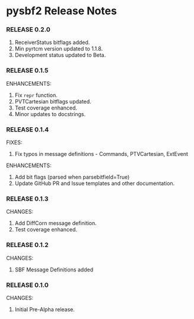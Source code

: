 # pysbf2 Release Notes

### RELEASE 0.2.0

1. ReceiverStatus bitflags added.
1. Min pyrtcm version updated to 1.1.8.
1. Development status updated to Beta.

### RELEASE 0.1.5

ENHANCEMENTS:

1. Fix `repr` function.
1. PVTCartesian bitflags updated.
1. Test coverage enhanced.
1. Minor updates to docstrings.

### RELEASE 0.1.4

FIXES:

1. Fix typos in message definitions - Commands, PTVCartesian, ExtEvent

ENHANCEMENTS:

1. Add bit flags (parsed when parsebitfield=True)
1. Update GitHub PR and Issue templates and other documentation.

### RELEASE 0.1.3

CHANGES:

1. Add DiffCorn message definition.
1. Test coverage enhanced.

### RELEASE 0.1.2

CHANGES:

1. SBF Message Definitions added

### RELEASE 0.1.0

CHANGES:

1. Initial Pre-Alpha release.

